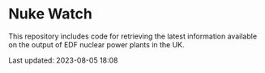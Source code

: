 # Nuke Watch

This repository includes code for retrieving the latest information available on the output of EDF nuclear power plants in the UK.

Last updated: 2023-08-05 18:08